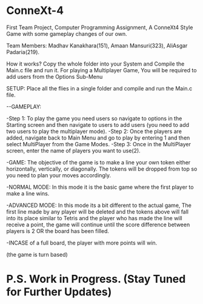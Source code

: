 # ConneXt-4
First Team Project, Computer Programming Assignment, A ConneXt4 Style Game with some gameplay changes of our own.

Team Members:
  Madhav Kanakhara(151),
  Amaan Mansuri(323),
  AliAsgar Padaria(219).

How it works?
  Copy the whole folder into your System and Compile the Main.c file and run it.
  For playing a Multiplayer Game, You will be required to add users from the Options Sub-Menu


SETUP:
Place all the flies in a single folder and compile and run the Main.c file.

--GAMEPLAY:

-Step 1:
  To play the game you need users so navigate to options in the Starting screen and then navigate to users to add users (you need to add two users to play the multiplayer mode).
-Step 2:
  Once the players are added, navigate back to Main Menu and go to play by entering 1 and then select MultiPlayer from the Game Modes.
-Step 3:
  Once in the MultiPlayer screen, enter the name of players you want to use(2).

-GAME:
  The objective of the game is to make a line your own token either horizontally, vertically, or diagonally. The tokens will be dropped from top so you need to plan your moves accordingly.

-NORMAL MODE:
  In this mode it is the basic game where the first player to make a line wins.

-ADVANCED MODE:
  In this mode its a bit different to the actual game, The first line made by any player will be deleted and the tokens above will fall into its place similar to Tetris and the player who has made the line will receive a point, the game will continue until the score difference between players is 2 OR the board has been filled.

-INCASE of a full board, the player with more points will win.

(the game is turn based)

P.S. Work in Progress. (Stay Tuned for Further Updates)
=======
